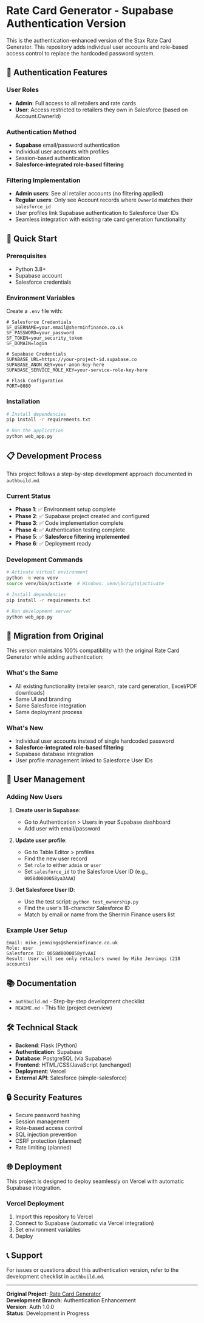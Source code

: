 # Rate Card Generator - Supabase Authentication Version

This is the authentication-enhanced version of the Stax Rate Card Generator. This repository adds individual user accounts and role-based access control to replace the hardcoded password system.

## 🔐 Authentication Features

### User Roles
- **Admin**: Full access to all retailers and rate cards
- **User**: Access restricted to retailers they own in Salesforce (based on Account.OwnerId)

### Authentication Method
- **Supabase** email/password authentication
- Individual user accounts with profiles
- Session-based authentication
- **Salesforce-integrated role-based filtering**

### Filtering Implementation
- **Admin users**: See all retailer accounts (no filtering applied)
- **Regular users**: Only see Account records where `OwnerId` matches their `salesforce_id`
- User profiles link Supabase authentication to Salesforce User IDs
- Seamless integration with existing rate card generation functionality

## 🚀 Quick Start

### Prerequisites
- Python 3.8+
- Supabase account
- Salesforce credentials

### Environment Variables
Create a `.env` file with:
```env
# Salesforce Credentials
SF_USERNAME=your.email@sherminfinance.co.uk
SF_PASSWORD=your_password
SF_TOKEN=your_security_token
SF_DOMAIN=login

# Supabase Credentials
SUPABASE_URL=https://your-project-id.supabase.co
SUPABASE_ANON_KEY=your-anon-key-here
SUPABASE_SERVICE_ROLE_KEY=your-service-role-key-here

# Flask Configuration
PORT=8080
```

### Installation
```bash
# Install dependencies
pip install -r requirements.txt

# Run the application
python web_app.py
```

## 📋 Development Process

This project follows a step-by-step development approach documented in `authbuild.md`.

### Current Status
- **Phase 1**: ✅ Environment setup complete
- **Phase 2**: ✅ Supabase project created and configured
- **Phase 3**: ✅ Code implementation complete
- **Phase 4**: ✅ Authentication testing complete
- **Phase 5**: ✅ **Salesforce filtering implemented**
- **Phase 6**: ✅ Deployment ready

### Development Commands
```bash
# Activate virtual environment
python -m venv venv
source venv/bin/activate  # Windows: venv\Scripts\activate

# Install dependencies
pip install -r requirements.txt

# Run development server
python web_app.py
```

## 🔄 Migration from Original

This version maintains 100% compatibility with the original Rate Card Generator while adding authentication:

### What's the Same
- All existing functionality (retailer search, rate card generation, Excel/PDF downloads)
- Same UI and branding
- Same Salesforce integration
- Same deployment process

### What's New
- Individual user accounts instead of single hardcoded password
- **Salesforce-integrated role-based filtering**
- Supabase database integration
- User profile management linked to Salesforce User IDs

## 👥 User Management

### Adding New Users

1. **Create user in Supabase**:
   - Go to Authentication > Users in your Supabase dashboard
   - Add user with email/password
   
2. **Update user profile**:
   - Go to Table Editor > profiles
   - Find the new user record
   - Set `role` to either `admin` or `user`
   - Set `salesforce_id` to the Salesforce User ID (e.g., `0058d0000058ya3AAA`)
   
3. **Get Salesforce User ID**:
   - Use the test script: `python test_ownership.py`
   - Find the user's 18-character Salesforce ID
   - Match by email or name from the Shermin Finance users list

### Example User Setup
```
Email: mike.jennings@sherminfinance.co.uk
Role: user
Salesforce ID: 0058d0000058yYvAAI
Result: User will see only retailers owned by Mike Jennings (218 accounts)
```

## 📚 Documentation

- `authbuild.md` - Step-by-step development checklist
- `README.md` - This file (project overview)

## 🛠 Technical Stack

- **Backend**: Flask (Python)
- **Authentication**: Supabase
- **Database**: PostgreSQL (via Supabase)
- **Frontend**: HTML/CSS/JavaScript (unchanged)
- **Deployment**: Vercel
- **External API**: Salesforce (simple-salesforce)

## 🔒 Security Features

- Secure password hashing
- Session management
- Role-based access control
- SQL injection prevention
- CSRF protection (planned)
- Rate limiting (planned)

## 🌐 Deployment

This project is designed to deploy seamlessly on Vercel with automatic Supabase integration.

### Vercel Deployment
1. Import this repository to Vercel
2. Connect to Supabase (automatic via Vercel integration)
3. Set environment variables
4. Deploy

## 📞 Support

For issues or questions about this authentication version, refer to the development checklist in `authbuild.md`.

---

**Original Project**: [Rate Card Generator](https://rate-card-generator-bgood11s-projects.vercel.app)  
**Development Branch**: Authentication Enhancement  
**Version**: Auth 1.0.0  
**Status**: Development in Progress